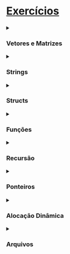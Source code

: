 
# [Exercícios](https://www.facom.ufu.br/~backes/material_comp.php)

<details>
<summary><h3>Vetores e Matrizes</h3></summary>

:x: 19. Faça um vetor de tamanho 50 preenchido com o seguinte valor: (i + 5 * i)%(i + 1), sendo i a posição do elemento no vetor. Em seguida imprima o vetor na tela.

:heavy_check_mark: 18. Faça um programa que leia um vetor de 10 números. Leia um número $x$. Conte os múltiplos de um número inteiro $x$ num vetor e mostre-os na tela.

:heavy_check_mark: 17. Leia um vetor de 10 posições e atribua valor 0 para todos os elementos que possuírem valores negativos.

:heavy_check_mark: 16. Faça um programa que leia um vetor de 5 posições para números reais e, depois, um código inteiro. Se o código for zero, finalize o programa; se for 1, mostre o vetor na ordem direta; se for 2, mostre o vetor na ordem inversa. Caso, o codigo for diferente de 1 e 2 escreva uma mensagem informando que o código e inválido.

:heavy_check_mark: 15. Leia um vetor com 20 números inteiros. Escreva os elementos do vetor eliminando elementos repetidos.


</details>
<details>
<summary><h3>Strings</h3></summary>

:x: 8. Faça um programa que conte o número de 1's que aparecem em uma string. Exemplo: "0011001" -> 3.

:x: 7. Crie um programa que compara duas strings (não use a função strcmp).

:x: 6. Ler nome, sexo e idade. Se sexo for feminino e idade menor que 25, imprime o nome da pessoa e a palavra "ACEITA", caso contrário imprimir "NÃO ACEITA".

:heavy_check_mark: 5. Digite um nome, calcule e retorne quantas letras tem esse nome.

:heavy_check_mark: 4. Faça um programa que leia um nome e imprima as 4 primeiras letras do nome.

:heavy_check_mark: 3. Entre com um nome e imprima o nome somente se a primeira letra do nome for 'a' (maiúscula ou minúscula).

:heavy_check_mark: 2. Crie um programa que calcula o comprimento de uma string (não use a função strlen).

:heavy_check_mark: 1. Faça um programa que então leia uma string e a imprima.
</details>

<details>
<summary><h3>Structs</h3></summary>

:x: 3. Construa uma estrutura aluno com nome, número de matrícula e curso. Leia do usuário a informação de 5 alunos, armazene em vetor dessa estrutura e imprima os dados na tela.

:o: 2. Implemente um programa que leia o nome, a idade e o endereço de uma pessoa e armazene os dados em uma estrutura.

:o: 1. Escreva um trecho de código para fazer a criação dos novos tipos de dados conforme solicitado abaixo:
* Horário: composto de hora, minutos e segundos.
* Data: composto de dia, mês e ano.
* Compromisso: composto de uma data, horário e texto que descreve o compromisso.
</details>

<details>
<summary><h3>Funções</h3></summary>

:x: 4. Faça uma função para verificar se um número é um quadrado perfeito. Um quadrado perfeito é um número inteiro não negativo que pode ser expresso como o quadrado de outro númeor inteiro. Ex: 1, 4, 9...

:x: 3. Faça uma função para verificar se um número é positivo ou negativo. Sendo que o valor de retorno será 1 se positivo, -1 se negativo e 0 se for igual a 0.

:x: 2. Faça uma função que receba a data atual (dia, mês e ano em inteiro) e exiba-a na tela no formato textual por extenso. Exemplo: Data: 01/01/2000, imprimir: 1 de janeiro de 2000.

:x: 1. Crie uma função que recebe como parâmetro um número inteiro e devolve o seu dobro.
</details>

<details>
  <summary><h3>Recursão</h3></summary>

:x: 15. A função fatorial duplo é definida como o produto de todos os números naturais ímpares de 1 até algum número natural ímpar N. Assim, o fatorial duplo de 5 é $$5!! = 1 \cdot 3 \cdot 5 = 15$$ Faça uma função recursiva que receba um número inteiro positivo ímpar N e retorne o fatorial duplo desse número.

:x: 14. Faça uma função recursiva que receba um número inteiro positivo par N e imprima todos os números pares de 0 até N em ordem decrescente.

:x: 13. Faça uma função recursiva que receba um número inteiro positivo par N e imprima todos os números pares de 0 até N em ordem crescente.

:heavy_check_mark: 12. Faça uma função recursiva que receba um número inteiro positivo N e imprima todos os números naturais de 0 até N em ordem decrescente.

:heavy_check_mark: 11. Faça uma função recursiva que receba um número inteiro positivo N e imprima todos os números naturais de 0 até N em ordem crescente.

:heavy_check_mark: 10. A multiplicação de dois números inteiros pode ser feita através de somas sucessivas. Proponha um algoritmo recursivo Multip_Rec(n1,n2) que calcule a multiplicação de dois inteiros.

:heavy_check_mark: 9. Escreva uma função recursiva que determine quantas vezes um dígito K ocorre em um número natural N. Por exemplo, o dígito 2 ocorre 3 vezes em 762021192.

:heavy_check_mark: 8. O máximo divisor comum dos inteiros x e y é o maior inteiro que é divisível por x e y. Escreva uma função recursiva mdc em C, que retorna o máximo divisor comum de x e y. O mdc de x e y é definido como segue: se y é igual a 0, então mdc(x,y) é x; caso contrário, mdc(x,y) é mdc (y, x % y), onde % é o operador resto.

:heavy_check_mark: 7. Crie um programa em C que receba um vetor de números reais com 100 elementos. Escreva uma função recursiva que inverta ordem dos elementos presentes no vetor

:heavy_check_mark: 6. Crie um programa em C, que contenha uma função recursiva que receba dois inteiros positivos $k$ e $n$ e calcule $k^n$. Utilize apenas multiplicações. O programa principal
deve solicitar ao usuário os valores de $k$ e $n$ e imprimir o resultado da chamada da função.

:heavy_check_mark: 5. Crie uma função recursiva que receba um número inteiro N e calcule o somatório dos números de 1 a N.

:heavy_check_mark: 4. Faça uma função recursiva que permita somar os elementos de um vetor de inteiros.

:heavy_check_mark: 3. Faça uma função recursiva que permita inverter um número inteiro N. Ex: 123 - 321.

:heavy_check_mark: 2. Faça uma função recursiva que calcule e retorne o N-ésimo termo da sequência Fibonacci. Alguns números desta sequência são: 0, 1, 2, 3, 5, 8, 13, 21, 34, 55, 89...

:heavy_check_mark: 1. Faça uma função recursiva que calcule e retorne o fatorial de um número inteiro N.
  
  </details>
  
  
  <details>
<summary><h3>Ponteiros</h3></summary>

:x: 3. Escreva um programa que contenha duas variáveis inteiras. Leia essas variáveis do teclado. Em seguida, compare seus endereços e exiba o conteúdo do maior endereço.

:x: 2. Escreva um programa que contenha duas variáveis inteiras. Compare seus endereços e exiba o maior endereço.

:x: 1. Escreva um programa que declare um inteiro, um real e um char, e ponteiros para inteiro, real, e char. Associe as variáveis aos ponteiros (use &). Modifique os valores de cada variável usando os ponteiros. Imprima os valores das variáveis antes e após a modificação.
  </details>

<details>
<summary><h3>Alocação Dinâmica</h3></summary>

:x: 3. Faça um programa que leia do usuário o tamanho de um vetor a ser lido e faça a alocação dinâmica de memória. Em seguida, leia do usuário seus valores e mostre quantos dos números são pares e quantos são ímpares.

:x: 2. Faça um programa que leia do usuário o tamanho de um vetor a ser lido e faça a alocação dinâmica de memória. Em seguida, leia do usuário seus valores e imprima o vetor lido.

:x: 1. Crie um programa que:
* (a) Aloque dinamicamente um array de 5 números inteiros,
* (b) Peça para o usuário digitar os 5 números no espaço alocado,
* (c) Mostre na tela os 5 números,
* (d) Libere a memória alocada.
</details>

<details>
<summary><h3>Arquivos</h3></summary>

:x: 3. Faça um programa que receba do usuário um arquivo texto e mostre na tela quantas letras são vogais.

:x: 2. Faça um programa que receba do usuário um arquivo texto e mostre na tela quantas linhas esse arquivo possui.

:x: 1. Escreva um programa que:
* (a) Crie/abra um arquivo texto de nome "arq.txt"
* (b) Permita que o usuário grave diversos caracteres nesse arquivo, até que o usuário entre com o caractere '0'
* (c) Feche o arquivo
Agora, abra e leia o arquivo, caractere por caractere, e escreva na tela todos os caracteres armazenados.
</details>
